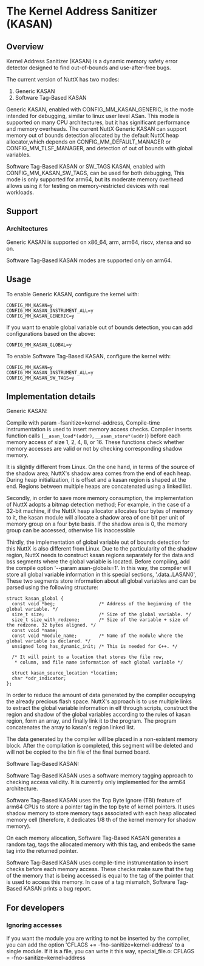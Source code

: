 # The Kernel Address Sanitizer (KASAN)

## Overview

Kernel Address Sanitizer (KASAN) is a dynamic memory safety error
detector designed to find out-of-bounds and use-after-free bugs.

The current version of NuttX has two modes:

1.  Generic KASAN
2.  Software Tag-Based KASAN

Generic KASAN, enabled with CONFIG\_MM\_KASAN\_GENERIC, is the mode
intended for debugging, similar to linux user level ASan. This mode is
supported on many CPU architectures, but it has significant performance
and memory overheads. The current NuttX Generic KASAN can support memory
out of bounds detection allocated by the default NuttX heap
allocator,which depends on CONFIG\_MM\_DEFAULT\_MANAGER or
CONFIG\_MM\_TLSF\_MANAGER, and detection of out of bounds with global
variables.

Software Tag-Based KASAN or SW\_TAGS KASAN, enabled with
CONFIG\_MM\_KASAN\_SW\_TAGS, can be used for both debugging, This mode
is only supported for arm64, but its moderate memory overhead allows
using it for testing on memory-restricted devices with real workloads.

## Support

### Architectures

Generic KASAN is supported on x86\_64, arm, arm64, riscv, xtensa and so
on.

Software Tag-Based KASAN modes are supported only on arm64.

## Usage

To enable Generic KASAN, configure the kernel with:

    CONFIG_MM_KASAN=y
    CONFIG_MM_KASAN_INSTRUMENT_ALL=y
    CONFIG_MM_KASAN_GENERIC=y

If you want to enable global variable out of bounds detection, you can
add configurations based on the above:

    CONFIG_MM_KASAN_GLOBAL=y

To enable Software Tag-Based KASAN, configure the kernel with:

    CONFIG_MM_KASAN=y
    CONFIG_MM_KASAN_INSTRUMENT_ALL=y
    CONFIG_MM_KASAN_SW_TAGS=y

## Implementation details

Generic KASAN:

Compile with param -fsanitize=kernel-address, Compile-time
instrumentation is used to insert memory access checks. Compiler inserts
function calls (`__asan_load*(addr)`, `__asan_store*(addr)`) before each
memory access of size 1, 2, 4, 8, or 16. These functions check whether
memory accesses are valid or not by checking corresponding shadow
memory.

It is slightly different from Linux. On the one hand, in terms of the
source of the shadow area; NuttX's shadow area comes from the end of
each heap. During heap initialization, it is offset and a kasan region
is shaped at the end. Regions between multiple heaps are concatenated
using a linked list.

Secondly, in order to save more memory consumption, the implementation
of NuttX adopts a bitmap detection method; For example, in the case of a
32-bit machine, if the NuttX heap allocator allocates four bytes of
memory to it, the kasan module will allocate a shadow area of one bit
per unit of memory group on a four byte basis. If the shadow area is 0,
the memory group can be accessed, otherwise 1 is inaccessible

Thirdly, the implementation of global variable out of bounds detection
for this NuttX is also different from Linux. Due to the particularity of
the shadow region, NuttX needs to construct kasan regions separately for
the data and bss segments where the global variable is located. Before
compiling, add the compile option '--param asan-globals=1'. In this way,
the compiler will store all global variable information in this special
sections, '.data..LASAN0', These two segments store information about
all global variables and can be parsed using the following structure:

    struct kasan_global {
      const void *beg;                /* Address of the beginning of the global variable. */
      size_t size;                    /* Size of the global variable. */
      size_t size_with_redzone;       /* Size of the variable + size of the redzone. 32 bytes aligned. */
      const void *name;
      const void *module_name;        /* Name of the module where the global variable is declared. */
      unsigned long has_dynamic_init; /* This is needed for C++. */
    
      /* It will point to a location that stores the file row,
       * column, and file name information of each global variable */
    
      struct kasan_source_location *location;
      char *odr_indicator;
    };

In order to reduce the amount of data generated by the compiler
occupying the already precious flash space. NuttX's approach is to use
multiple links to extract the global variable information in elf through
scripts, construct the region and shadow of the global variables
according to the rules of kasan region, form an array, and finally link
it to the program. The program concatenates the array to kasan's region
linked list.

The data generated by the compiler will be placed in a non-existent
memory block. After the compilation is completed, this segment will be
deleted and will not be copied to the bin file of the final burned
board.

Software Tag-Based KASAN:

Software Tag-Based KASAN uses a software memory tagging approach to
checking access validity. It is currently only implemented for the arm64
architecture.

Software Tag-Based KASAN uses the Top Byte Ignore (TBI) feature of arm64
CPUs to store a pointer tag in the top byte of kernel pointers. It uses
shadow memory to store memory tags associated with each heap allocated
memory cell (therefore, it dedicates 1/8 th of the kernel memory for
shadow memory).

On each memory allocation, Software Tag-Based KASAN generates a random
tag, tags the allocated memory with this tag, and embeds the same tag
into the returned pointer.

Software Tag-Based KASAN uses compile-time instrumentation to insert
checks before each memory access. These checks make sure that the tag of
the memory that is being accessed is equal to the tag of the pointer
that is used to access this memory. In case of a tag mismatch, Software
Tag-Based KASAN prints a bug report.

## For developers

### Ignoring accesses

If you want the module you are writing to not be inserted by the
compiler, you can add the option 'CFLAGS +=
-fno-sanitize=kernel-address' to a single module. If it is a file, you
can write it this way, special\_file.o: CFLAGS =
-fno-sanitize=kernel-address
